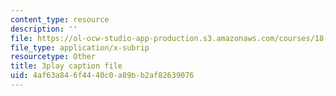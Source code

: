 ```yaml
---
content_type: resource
description: ''
file: https://ol-ocw-studio-app-production.s3.amazonaws.com/courses/18-01-single-variable-calculus-fall-2006/4af63a846f4440c0a89bb2af82639076_YN7k_bXXggY.srt
file_type: application/x-subrip
resourcetype: Other
title: 3play caption file
uid: 4af63a84-6f44-40c0-a89b-b2af82639076
---
```


